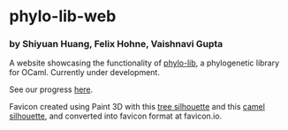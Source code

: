 # phylo-lib-web

### by Shiyuan Huang, Felix Hohne, Vaishnavi Gupta

A website showcasing the functionality of [phylo-lib](https://github.com/FelixHohne/phylo-lib), a phylogenetic library for OCaml. Currently under development.

See our progress [here](https://shiyuan-huang-23.github.io/phylo-lib-web/).

Favicon created using Paint 3D with this [tree silhouette](https://svgsilh.com/image/1296971.html) and this [camel silhouette](https://www.clipartqueen.com/image-files/camel-silhouette.png), and converted into favicon format at favicon.io.
